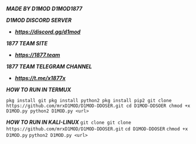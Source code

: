 ***MADE BY D1MOD***
***D1MOD1877***

***D1MOD DISCORD SERVER***
- ***https://discord.gg/d1mod***

***1877 TEAM SITE***
- ***https://1877.team***

***1877 TEAM TELEGRAM CHANNEL***
- ***https://t.me/x1877x***


***HOW TO RUN IN TERMUX***

``pkg install git
pkg install python2
pkg install pip2
git clone https://github.com/mrxD1MOD/D1MOD-DDOSER.git
cd D1MOD-DDSOER
chmod +x D1MOD.py
python2 D1MOD.py <url>``


***HOW TO RUN IN KALI-LINUX***
``git clone git clone https://github.com/mrxD1MOD/D1MOD-DDOSER.git``
``cd D1MOD-DDOSER``
``chmod +x D1MOD.py``
``python2 D1MOD.py <url>``
